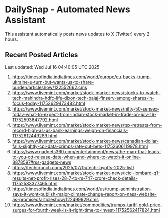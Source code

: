 # DailySnap - Automated News Assistant

This assistant automatically posts news updates to X (Twitter) every 2 hours.

## Recent Posted Articles

Last updated: Wed Jul 16 04:40:05 UTC 2025

1. https://timesofindia.indiatimes.com/world/europe/eu-backs-trump-ukraine-u-turn-but-wants-us-to-share-burden/articleshow/122552662.cms
2. https://www.livemint.com/market/stock-market-news/stocks-to-watch-tech-mahindra-hdfc-life-dixon-tech-bajaj-finserv-among-shares-in-focus-today-11752629473482.html
3. https://www.livemint.com/market/stock-market-news/nifty-50-sensex-today-what-to-expect-from-indian-stock-market-in-trade-on-july-16-11752593647792.html
4. https://www.livemint.com/market/stock-market-news/tsx-retreats-from-record-high-as-us-bank-earnings-weigh-on-financials-11752612449289.html
5. https://www.livemint.com/market/stock-market-news/canadian-dollar-falls-slightly-cpi-data-crimps-rate-cut-bets-11752606119978.html
6. https://www.gadgets360.com/entertainment/news/the-map-that-leads-to-you-ott-release-date-when-and-where-to-watch-it-online-8878597#rss-gadgets-news
7. https://techcrunch.com/2025/07/15/tech-layoffs-2025-list/
8. https://www.livemint.com/market/stock-market-news/icici-lombard-q1-results-net-profit-rises-28-7-to-rs-747-crore-check-details-11752583377465.html
9. https://timesofindia.indiatimes.com/world/us/trump-administration-says-it-wont-publish-major-climate-change-report-on-nasa-website-as-promised/articleshow/122499929.cms
10. https://www.livemint.com/market/commodities/trumps-tariff-gold-price-surges-for-fourth-week-is-it-right-time-to-invest-11752562417824.html
